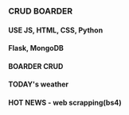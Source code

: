 ### CRUD BOARDER

#### USE JS, HTML, CSS, Python

#### Flask, MongoDB

#### BOARDER CRUD

#### TODAY's weather

#### HOT NEWS - web scrapping(bs4)
